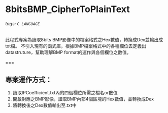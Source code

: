 # 8bitsBMP_CipherToPlainText
###### tags: `C LANGUAGE`

此程式專案為讀取8bits BMP影像中的檔案格式之Hex數值，轉換成Dex並輸出成txt檔。
不引入現有的函式庫，根據BMP檔案格式中的各種欄位去定義出datastruture，幫助理解BMP format的運作與各個欄位之數值。

===

專案運作方式：
---
1. 讀取IPCoefficient.txt內的四個欄位所需之檔名or數值
2. 開啟對應之BMP影像，讀取BMP內部4個區塊的Hex數值，並轉換成Dex
3. 將轉換後之Dex數值輸出至.txt中
